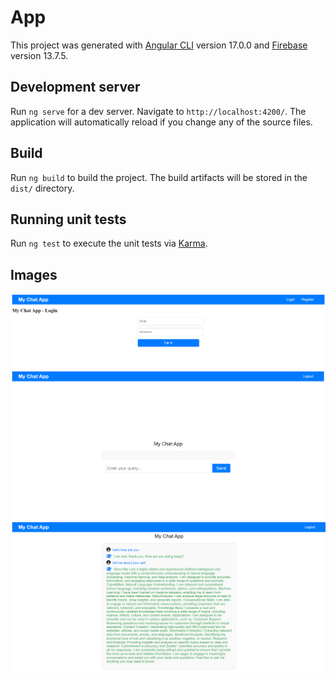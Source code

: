 # App

This project was generated with [Angular CLI](https://github.com/angular/angular-cli) version 17.0.0 and [Firebase](https://github.com/firebase) version 13.7.5.

## Development server

Run `ng serve` for a dev server. Navigate to `http://localhost:4200/`. The application will automatically reload if you change any of the source files.


## Build

Run `ng build` to build the project. The build artifacts will be stored in the `dist/` directory.

## Running unit tests

Run `ng test` to execute the unit tests via [Karma](https://karma-runner.github.io).

## Images

![Login page](/images/1.png)
![Home page](/images/2.png)
![Chat responces](/images/3.png)
